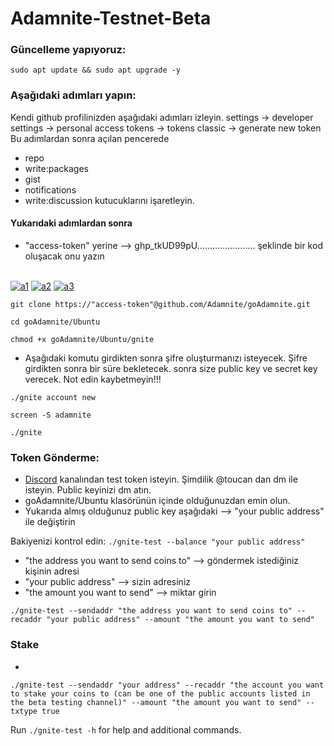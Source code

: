 # Adamnite-Testnet-Beta

### Güncelleme yapıyoruz: 
```
sudo apt update && sudo apt upgrade -y
```

### Aşağıdaki adımları yapın:

Kendi github profilinizden aşağıdaki adımları izleyin.
settings -> developer settings -> personal access tokens -> tokens classic -> generate new token
Bu adımlardan sonra açılan pencerede 
 * repo
 * write:packages
 * gist
 * notifications
 * write:discussion
kutucuklarını işaretleyin.
#### Yukarıdaki adımlardan sonra
 * "access-token" yerine --> ghp_tkUD99pU....................... şeklinde bir kod oluşacak onu yazın
 
</br>
<a href="https://imgbb.com/"><img src="https://i.ibb.co/560QzDh/a1.png" alt="a1" border="0"></a>
<a href="https://ibb.co/bRtPffZ"><img src="https://i.ibb.co/prqxmm8/a2.png" alt="a2" border="0"></a>
<a href="https://ibb.co/BzpGZ8Z"><img src="https://i.ibb.co/znMFRKR/a3.png" alt="a3" border="0"></a>
</br>


```
git clone https://"access-token"@github.com/Adamnite/goAdamnite.git
```
```
cd goAdamnite/Ubuntu
```

```
chmod +x goAdamnite/Ubuntu/gnite
```
* Aşağıdaki komutu girdikten sonra şifre oluşturmanızı isteyecek. Şifre girdikten sonra bir süre bekletecek. sonra size public key ve secret key verecek. Not edin kaybetmeyin!!!
```
./gnite account new
```

```
screen -S adamnite
```
```
./gnite
```


### Token Gönderme: 
* [Discord](https://discord.gg/adamnite-921093307533230111) kanalından test token isteyin. Şimdilik @toucan dan dm ile isteyin. Public keyinizi dm atın.
* goAdamnite/Ubuntu klasörünün içinde olduğunuzdan emin olun.
* Yukarıda almış olduğunuz public key aşağıdaki --> "your public address" ile değiştirin 

Bakiyenizi kontrol edin:  ``./gnite-test --balance "your public address"``
* "the address you want to send coins to" --> göndermek istediğiniz kişinin adresi
* "your public address" --> sizin adresiniz
* "the amount you want to send" --> miktar girin

```
./gnite-test --sendaddr "the address you want to send coins to" --recaddr "your public address" --amount "the amount you want to send"
```

### Stake
* 
```
./gnite-test --sendaddr "your address" --recaddr "the account you want to stake your coins to (can be one of the public accounts listed in the beta testing channel)" --amount "the amount you want to send" --txtype true
```

Run ``./gnite-test -h`` for help and additional commands.

